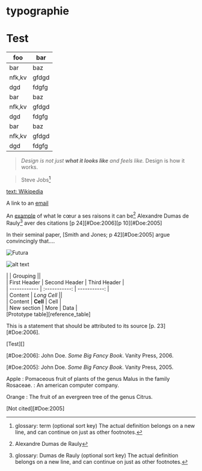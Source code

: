 typographie
===========



# Test

| foo | bar |  
|  ------	| ------	|  
| bar | baz |  
| nfk,kv |gfdgd  |  
|dgd|fdgfg|  
| bar | baz |  
| nfk,kv |gfdgd  |  
|dgd|fdgfg|  
| bar | baz |  
| nfk,kv |gfdgd  |  
|dgd|fdgfg| 


> *Design is not just **what it looks like** and feels like.* 
> Design is how it works.

> Steve Jobs[^glossaryfootnote]

[ text: Wikipedia](http://wikipedia.org)

A link to an [email](bastian@getkirby.com)


An [example](http://url.com/ "Title") of what le cœur a ses raisons it can be[^1] Alexandre Dumas de Rauly[^rauly] aver des citations [p 24][#Doe:2006][p 10][#Doe:2005]

In their seminal paper, [Smith and Jones; p 42][#Doe:2005] argue
convincingly that....

![Futura](/Users/adumasderauly/Desktop/006.jpg "Futura")

![alt text][id]

  [id]: /Users/adumasderauly/Desktop/IMG_1857.jpg "Title"

|              | Grouping                    ||  
| First Header | Second Header | Third Header |  
| ------------ | :-----------: | -----------: |  
| Content      | *Long Cell*                 ||  
| Content      | **Cell**      | Cell         |  
| New section  | More          | Data         |   
[Prototype table][reference_table]

This is a statement that should be attributed to
its source [p. 23][#Doe:2006].

[Test][]


[#Doe:2006]: John Doe. *Some Big Fancy Book*.  Vanity Press, 2006.
    
[#Doe:2005]: John Doe. *Some Big Fancy Book*.  Vanity Press, 2005.

[^glossaryfootnote]: glossary: term (optional sort key)
	The actual definition belongs on a new line, and can continue on just as other footnotes.
    
[^rauly]: glossary: Dumas de Rauly (optional sort key)
	The actual definition belongs on a new line, and can continue on
    just as other footnotes.
   
Apple
:   Pomaceous fruit of plants of the genus Malus in 
    the family Rosaceae.
:   An american computer company.

Orange
:   The fruit of an evergreen tree of the genus Citrus.

[^1]: Alexandre Dumas de Rauly

[Not cited][#Doe:2005]
